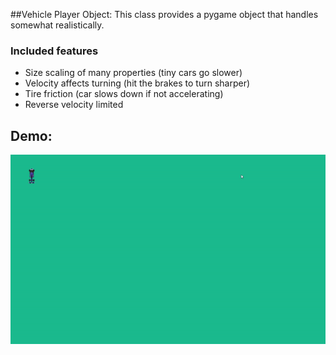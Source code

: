 
##Vehicle Player Object:
This class provides a pygame object that handles somewhat realistically.

### Included features
- Size scaling of many properties (tiny cars go slower)
- Velocity affects turning (hit the brakes to turn sharper)
- Tire friction (car slows down if not accelerating)
- Reverse velocity limited

## Demo:

![](assets/demo/demo.gif)